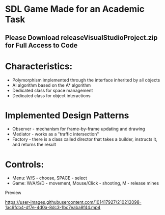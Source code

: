 SDL Game Made for an Academic Task
==================================

Please Download releaseVisualStudioProject.zip for Full Access to Code
----------------------------------------------------------------------

Characteristics:
================

*   Polymorphism implemented through the interface inherited by all objects
*   AI algorithm based on the A\* algorithm
*   Dedicated class for space management
*   Dedicated class for object interactions


Implemented Design Patterns
===========================

*   Observer - mechanism for frame-by-frame updating and drawing
*   Mediator - works as a "traffic intersection"
*   Factory - there is a class called director that takes a builder, instructs it, and returns the result

Controls:
=========

*   Menu: W/S - choose, SPACE - select
*   Game: W/A/S/D - movement, Mouse/Click - shooting, M - release mines


Preview

https://user-images.githubusercontent.com/101417927/210213098-1ac9fcb4-df7e-4d0a-8dc3-1bc7eaba8f44.mp4

